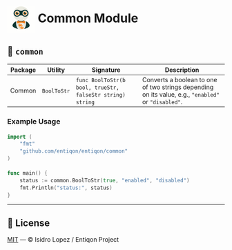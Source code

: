 <h1><img src="https://github.com/entiqon/entiqon/blob/main/assets/entiqon_sharicon.png?raw=true" align="center" height="64" width="64"> Common Module</h1>

## 🧩 `common`

| Package | Utility     | Signature                                                 | Description                                                                                         |
|---------|-------------|-----------------------------------------------------------|-----------------------------------------------------------------------------------------------------|
| Common  | `BoolToStr` | `func BoolToStr(b bool, trueStr, falseStr string) string` | Converts a boolean to one of two strings depending on its value, e.g., `"enabled"` or `"disabled"`. |

### Example Usage

```go
import (
    "fmt"
    "github.com/entiqon/entiqon/common"
)

func main() {
    status := common.BoolToStr(true, "enabled", "disabled")
    fmt.Println("status:", status)
}
```

---

## 📄 License

[MIT](../../../LICENSE) — © Isidro Lopez / Entiqon Project
